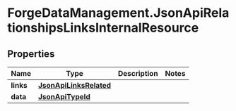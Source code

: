 # ForgeDataManagement.JsonApiRelationshipsLinksInternalResource

## Properties
Name | Type | Description | Notes
------------ | ------------- | ------------- | -------------
**links** | [**JsonApiLinksRelated**](JsonApiLinksRelated.md) |  | 
**data** | [**JsonApiTypeId**](JsonApiTypeId.md) |  | 


